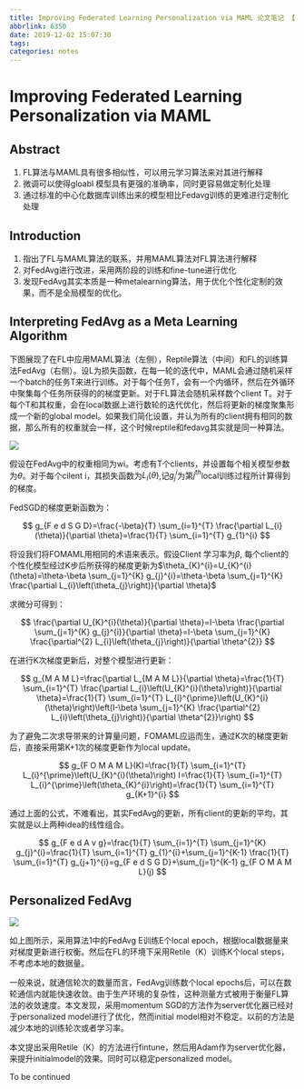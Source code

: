 ```yaml
---
title: Improving Federated Learning Personalization via MAML 论文笔记 【未完】
abbrlink: 6350
date: 2019-12-02 15:07:30
tags:
categories: notes
---
```


# Improving Federated Learning Personalization via MAML

## Abstract

1. FL算法与MAML具有很多相似性，可以用元学习算法来对其进行解释
2. 微调可以使得gloabl 模型具有更强的准确率，同时更容易做定制化处理
3. 通过标准的中心化数据库训练出来的模型相比Fedavg训练的更难进行定制化处理

## Introduction

1. 指出了FL与MAML算法的联系，并用MAML算法对FL算法进行解释
2. 对FedAvg进行改进，采用两阶段的训练和fine-tune进行优化
3. 发现FedAvg其实本质是一种metalearning算法，用于优化个性化定制的效果，而不是全局模型的优化。

## Interpreting FedAvg as a Meta Learning Algorithm

下图展现了在FL中应用MAML算法（左侧），Reptile算法（中间）和FL的训练算法FedAvg（右侧）。设L为损失函数，在每一轮的迭代中，MAML会通过随机采样一个batch的任务T来进行训练。对于每个任务T，会有一个内循环，然后在外循环中聚集每个任务所获得的的梯度更新。对于FL算法会随机采样数个client T。对于每个T和其权重，会在local数据上进行数轮的迭代优化，然后将更新的梯度聚集形成一个新的global model。如果我们简化设置，并认为所有的client拥有相同的数据，那么所有的权重就会一样，这个时候reptile和fedavg其实就是同一种算法。

![](http://cdn.ereebay.me/blog/fl-maml/fl-maml-1.png)

假设在FedAvg中的权重相同为wi。考虑有T个clients，并设置每个相关模型参数为$\theta$。对于每个cilent i，其损失函数为$L_{i}(\theta)$,记$g_{j}^{i}$为第$j^{t h}$local训练过程所计算得到的梯度。

FedSGD的梯度更新函数为：

$$
g_{F e d S G D}=\frac{-\beta}{T} \sum_{i=1}^{T} \frac{\partial L_{i}(\theta)}{\partial \theta}=\frac{1}{T} \sum_{i=1}^{T} g_{1}^{i}
$$

将设我们将FOMAML用相同的术语来表示。假设Client 学习率为$\beta$, 每个client的个性化模型经过K步后所获得的梯度更新为$\theta_{K}^{i}=U_{K}^{i}(\theta)=\theta-\beta \sum_{j=1}^{K} g_{j}^{i}=\theta-\beta \sum_{j=1}^{K} \frac{\partial L_{i}\left(\theta_{j}\right)}{\partial \theta}$

求微分可得到：

$$
\frac{\partial U_{K}^{i}(\theta)}{\partial \theta}=I-\beta \frac{\partial \sum_{j=1}^{K} g_{j}^{i}}{\partial \theta}=I-\beta \sum_{j=1}^{K} \frac{\partial^{2} L_{i}\left(\theta_{j}\right)}{\partial \theta^{2}}
$$

在进行K次梯度更新后，对整个模型进行更新：

$$
g_{M A M L}=\frac{\partial L_{M A M L}}{\partial \theta}=\frac{1}{T} \sum_{i=1}^{T} \frac{\partial L_{i}\left(U_{K}^{i}(\theta)\right)}{\partial \theta}=\frac{1}{T} \sum_{i=1}^{T} L_{i}^{\prime}\left(U_{K}^{i}(\theta)\right)\left(I-\beta \sum_{j=1}^{K} \frac{\partial^{2} L_{i}\left(\theta_{j}\right)}{\partial \theta^{2}}\right)
$$

为了避免二次求导带来的计算量问题，FOMAML应运而生，通过K次的梯度更新后，直接采用第K+1次的梯度更新作为local update。

$$
g_{F O M A M L}(K)=\frac{1}{T} \sum_{i=1}^{T} L_{i}^{\prime}\left(U_{K}^{i}(\theta)\right) I=\frac{1}{T} \sum_{i=1}^{T} L_{i}^{\prime}\left(\theta_{K}^{i}\right)=\frac{1}{T} \sum_{i=1}^{T} g_{K+1}^{i}
$$

通过上面的公式，不难看出，其实FedAvg的更新，所有client的更新的平均，其实就是以上两种idea的线性组合。

$$
g_{F e d A v g}=\frac{1}{T} \sum_{i=1}^{T} \sum_{j=1}^{K} g_{j}^{i}=\frac{1}{T} \sum_{i=1}^{T} g_{1}^{i}+\sum_{j=1}^{K-1} \frac{1}{T} \sum_{i=1}^{T} g_{j+1}^{i}=g_{F e d S G D}+\sum_{j=1}^{K-1} g_{F O M A M L}(j)
$$

## Personalized FedAvg

![](http://cdn.ereebay.me/blog/fl-maml/fl-maml-2.png)

如上图所示，采用算法1中的FedAvg E训练E个local epoch，根据local数据量来对梯度更新进行权衡。然后在FL的环境下采用Retile（K）训练K个local steps，不考虑本地的数据量。

一般来说，就通信轮次的数量而言，FedAvg训练数个local epochs后，可以在数轮通信内就能快速收敛。由于生产环境的复杂性，这种测量方式被用于衡量FL算法的收敛速度。本文发现，采用momentum SGD的方法作为server优化器已经对于personalized model进行了优化，然而initial model相对不稳定。以前的方法是减少本地的训练轮次或者学习率。

本文提出采用Retile（K）的方法进行fintune，然后用Adam作为server优化器，来提升initialmodel的效果。同时可以稳定personalized model。

To be continued